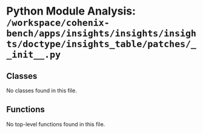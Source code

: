 # Python Module Analysis: `/workspace/cohenix-bench/apps/insights/insights/insights/doctype/insights_table/patches/__init__.py`

## Classes

No classes found in this file.


## Functions

No top-level functions found in this file.
